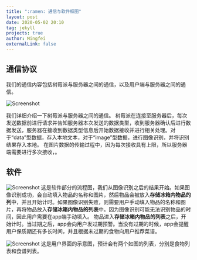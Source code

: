 ```yaml
---
title: ":ramen: 通信与软件框图"
layout: post
date: 2020-05-02 20:10
tag: jekyll
projects: true
author: Mingfei
externalLink: false
---
```


<!-----
title: ":ramen: Indigo, minimalist jekyll theme"
layout: post
date: 2016-01-23 22:10
tag: jekyll
image: https://sergiokopplin.github.io/indigo/assets/images/jekyll-logo-light-solid.png
headerImage: true
projects: true
hidden: true # don't count this post in blog pagination
description: "This is a simple and minimalist template for Jekyll for those who likes to eat noodles."
category: project
author: johndoe
externalLink: false
----->

## 通信协议
我们的通信内容包括树莓派与服务器之间的通信，以及用户端与服务器之间的通信。

![Screenshot](https://github.com/guoriyue/intelligent_hardware/tree/master/assets/images/CommuS.png)

我们详细介绍一下树莓派与服务器之间的通信。
树莓派在连接至服务器后，每次发送数据前进行请求并告知服务器本次发送的数据类型，收到服务器确认后进行数据发送，服务器在接收到数据类型信息后开始数据接收并进行相关处理。对于“data”型数据，存入本地文本，对于“image”型数据，进行图像识别，并将识别结果存入本地。
在图片数据的传输过程中，因为每次接收具有上限，所以服务器端需要进行多次接收，。

## 软件


![Screenshot](https://github.com/guoriyue/intelligent_hardware/tree/master/assets/images/ruanK.png)
这是软件部分的流程图，我们从图像识别之后的结果开始。如果图像识别成功，会自动填入物品的名称和图片，然后物品会被放入**存储冰箱内物品的列**中，并且开始计时。如果图像识别失败，则需要用户手动填入物品的名称和图片，再将物品放入**存储冰箱内物品的列表**中。因为图像识别可能无法识别物品的时间，因此用户需要在app端手动填入。
物品进入**存储冰箱内物品的列表**之后，开始计时。当过期之后，app会向用户发过期预警。当没有过期的时候，app会提醒用户保质期还有多长时间，并且根据未过期的食物向用户推荐菜谱。


![Screenshot](https://github.com/guoriyue/intelligent_hardware/tree/master/assets/images/yongJ.png)
这是用户界面的示意图，预计会有两个如图的列表，分别是食物列表和食谱列表。


<!-----
title: ":ramen: 系统框架"
layout: post
date: 2020-03-01 22:10
tag: jekyll
image: https://sergiokopplin.github.io/indigo/assets/images/jekyll-logo-light-solid.png
headerImage: true
projects: true
hidden: true # don't count this post in blog pagination
description: "This is a simple and minimalist template for Jekyll for those who likes to eat noodles."
category: project
author: johndoe
externalLink: false
----->

<!-----
title: "系统框架"
layout: post
date: 2021-03-01 22:10
tag: jekyll
image: https://sergiokopplin.github.io/indigo/assets/images/jekyll-logo-light-solid.png
headerImage: true
projects: true
hidden: true # don't count this post in blog pagination
description: "This is a simple and minimalist template for Jekyll for those who likes to eat noodles."
category: project
author: johndoe
externalLink: false
----->





<!-----

What has inside?

- Gulp
- BrowserSync
- Stylus
- SVG
- Travis
- No JS
- [98/100](https://developers.google.com/speed/pagespeed/insights/?url=http%3A%2F%2Fsergiokopplin.github.io%2Findigo%2F)

---

[Check it out](https://sergiokopplin.github.io/indigo/) here.
If you need some help, just [tell me](https://github.com/sergiokopplin/indigo/issues).
-->